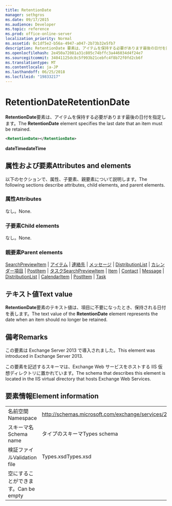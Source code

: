 ```yaml
---
title: RetentionDate
manager: sethgros
ms.date: 09/17/2015
ms.audience: Developer
ms.topic: reference
ms.prod: office-online-server
localization_priority: Normal
ms.assetid: 0c1df5e2-b56a-4947-a047-2b73b32e5fb7
description: RetentionDate 要素は、アイテムを保持する必要があります最後の日付を指定します。
ms.openlocfilehash: 2e450a72081a31c805c74bffc3a446034d4f24e7
ms.sourcegitcommit: 34041125dc8c5f993b21cebfc4f8b72f0fd2cb6f
ms.translationtype: MT
ms.contentlocale: ja-JP
ms.lasthandoff: 06/25/2018
ms.locfileid: "19833217"
---
```

# <a name="retentiondate"></a><span data-ttu-id="fa72a-103">RetentionDate</span><span class="sxs-lookup"><span data-stu-id="fa72a-103">RetentionDate</span></span>

<span data-ttu-id="fa72a-104">**RetentionDate**要素は、アイテムを保持する必要があります最後の日付を指定します。</span><span class="sxs-lookup"><span data-stu-id="fa72a-104">The **RetentionDate** element specifies the last date that an item must be retained.</span></span> 
  
```XML
<RetentionDate></RetentionDate>
```

 <span data-ttu-id="fa72a-105">**dateTime**</span><span class="sxs-lookup"><span data-stu-id="fa72a-105">**dateTime**</span></span>
## <a name="attributes-and-elements"></a><span data-ttu-id="fa72a-106">属性および要素</span><span class="sxs-lookup"><span data-stu-id="fa72a-106">Attributes and elements</span></span>

<span data-ttu-id="fa72a-107">以下のセクションで、属性、子要素、親要素について説明します。</span><span class="sxs-lookup"><span data-stu-id="fa72a-107">The following sections describe attributes, child elements, and parent elements.</span></span>
  
### <a name="attributes"></a><span data-ttu-id="fa72a-108">属性</span><span class="sxs-lookup"><span data-stu-id="fa72a-108">Attributes</span></span>

<span data-ttu-id="fa72a-109">なし。</span><span class="sxs-lookup"><span data-stu-id="fa72a-109">None.</span></span>
  
### <a name="child-elements"></a><span data-ttu-id="fa72a-110">子要素</span><span class="sxs-lookup"><span data-stu-id="fa72a-110">Child elements</span></span>

<span data-ttu-id="fa72a-111">なし。</span><span class="sxs-lookup"><span data-stu-id="fa72a-111">None.</span></span>
  
### <a name="parent-elements"></a><span data-ttu-id="fa72a-112">親要素</span><span class="sxs-lookup"><span data-stu-id="fa72a-112">Parent elements</span></span>

<span data-ttu-id="fa72a-113">[SearchPreviewItem](searchpreviewitem.md) | [アイテム](item.md) | [連絡先](contact.md) | [メッセージ](message-ex15websvcsotherref.md) | [DistributionList](distributionlist.md) | [カレンダー項目](calendaritem.md) | [PostItem](postitem.md) | [タスク](task.md)</span><span class="sxs-lookup"><span data-stu-id="fa72a-113">[SearchPreviewItem](searchpreviewitem.md) | [Item](item.md) | [Contact](contact.md) | [Message](message-ex15websvcsotherref.md) | [DistributionList](distributionlist.md) | [CalendarItem](calendaritem.md) | [PostItem](postitem.md) | [Task](task.md)</span></span>
  
## <a name="text-value"></a><span data-ttu-id="fa72a-114">テキスト値</span><span class="sxs-lookup"><span data-stu-id="fa72a-114">Text value</span></span>

<span data-ttu-id="fa72a-115">**RetentionDate**要素のテキスト値は、項目に不要になったとき、保持される日付を表します。</span><span class="sxs-lookup"><span data-stu-id="fa72a-115">The text value of the **RetentionDate** element represents the date when an item should no longer be retained.</span></span> 
  
## <a name="remarks"></a><span data-ttu-id="fa72a-116">備考</span><span class="sxs-lookup"><span data-stu-id="fa72a-116">Remarks</span></span>

<span data-ttu-id="fa72a-117">この要素は Exchange Server 2013 で導入されました。</span><span class="sxs-lookup"><span data-stu-id="fa72a-117">This element was introduced in Exchange Server 2013.</span></span>
  
<span data-ttu-id="fa72a-118">この要素を記述するスキーマは、Exchange Web サービスをホストする IIS 仮想ディレクトリに置かれています。</span><span class="sxs-lookup"><span data-stu-id="fa72a-118">The schema that describes this element is located in the IIS virtual directory that hosts Exchange Web Services.</span></span>
  
## <a name="element-information"></a><span data-ttu-id="fa72a-119">要素情報</span><span class="sxs-lookup"><span data-stu-id="fa72a-119">Element information</span></span>

|||
|:-----|:-----|
|<span data-ttu-id="fa72a-120">名前空間</span><span class="sxs-lookup"><span data-stu-id="fa72a-120">Namespace</span></span>  <br/> |http://schemas.microsoft.com/exchange/services/2006/types  <br/> |
|<span data-ttu-id="fa72a-121">スキーマ名</span><span class="sxs-lookup"><span data-stu-id="fa72a-121">Schema name</span></span>  <br/> |<span data-ttu-id="fa72a-122">タイプのスキーマ</span><span class="sxs-lookup"><span data-stu-id="fa72a-122">Types schema</span></span>  <br/> |
|<span data-ttu-id="fa72a-123">検証ファイル</span><span class="sxs-lookup"><span data-stu-id="fa72a-123">Validation file</span></span>  <br/> |<span data-ttu-id="fa72a-124">Types.xsd</span><span class="sxs-lookup"><span data-stu-id="fa72a-124">Types.xsd</span></span>  <br/> |
|<span data-ttu-id="fa72a-125">空にすることができます。</span><span class="sxs-lookup"><span data-stu-id="fa72a-125">Can be empty</span></span>  <br/> ||
   

